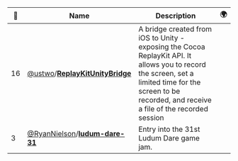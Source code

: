 |:star2: | Name | Description | 🌍|
|---|---|---|---|
|16|[@ustwo](https://github.com/ustwo)/[**ReplayKitUnityBridge**](https://github.com/ustwo/ReplayKitUnityBridge)|A bridge created from iOS to Unity - exposing the Cocoa ReplayKit API.  It allows you to record the screen, set a limited time for the screen to be recorded, and receive a file of the recorded session||
|3|[@RyanNielson](https://github.com/RyanNielson)/[**ludum-dare-31**](https://github.com/RyanNielson/ludum-dare-31)|Entry into the 31st Ludum Dare game jam. ||

